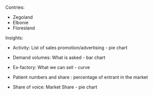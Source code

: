 Contries:
- Zegoland
- Elbonie
- Floresland

Insights:
- Activity: List of sales promotion/advertising - pie chart
- Demand volumes: What is asked - bar chart
- Ex-factory: What we can sell - curve 

- Patient numbers and share : percentage of entrant in the market
- Share of voice: Market Share - pie chart
